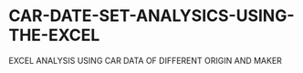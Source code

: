 # CAR-DATE-SET-ANALYSICS-USING-THE-EXCEL
EXCEL ANALYSIS USING CAR DATA OF DIFFERENT ORIGIN AND MAKER
